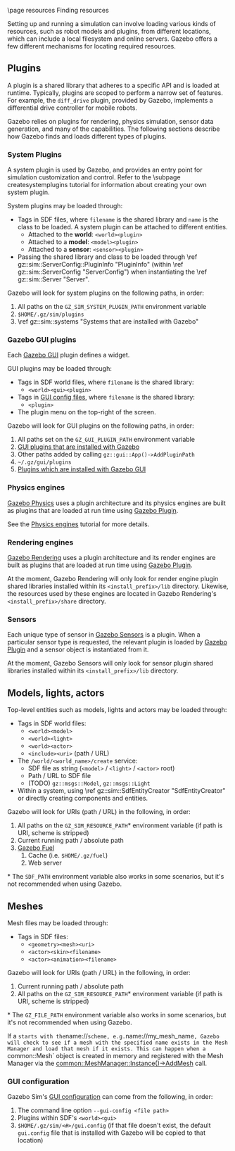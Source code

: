 \page resources Finding resources

Setting up and running a simulation can involve loading various kinds of
resources, such as robot models and plugins, from different locations, which
can include a local filesystem and online servers. Gazebo offers
a few different mechanisms for locating required resources.

## Plugins

A plugin is a shared library that adheres to a specific API and is loaded at
runtime. Typically, plugins are scoped to perform a narrow set of features.
For example, the `diff_drive` plugin, provided by Gazebo, implements
a differential drive controller for mobile robots.

Gazebo relies on plugins for rendering, physics simulation, sensor data
generation, and many of the capabilities. The following sections describe
how Gazebo finds and loads different types of plugins.

### System Plugins

A system plugin is used by Gazebo, and provides an entry point for
simulation customization and control. Refer to the \subpage createsystemplugins
tutorial for information about creating your own system plugin.

System plugins may be loaded through:

* Tags in SDF files, where `filename` is the shared library and
  `name` is the class to be loaded. A system plugin can be attached to
  different entities.
    * Attached to the **world**: `<world><plugin>`
    * Attached to a **model**: `<model><plugin>`
    * Attached to a **sensor**: `<sensor><plugin>`
* Passing the shared library and class to be loaded through
  \ref gz::sim::ServerConfig::PluginInfo "PluginInfo"
  (within \ref gz::sim::ServerConfig "ServerConfig")
  when instantiating the \ref gz::sim::Server "Server".

Gazebo will look for system plugins on the following paths, in order:

1. All paths on the `GZ_SIM_SYSTEM_PLUGIN_PATH` environment variable
2. `$HOME/.gz/sim/plugins`
3. \ref gz::sim::systems "Systems that are installed with Gazebo"

### Gazebo GUI plugins

Each [Gazebo GUI](https://gazebosim.org/libs/rendering) plugin
defines a widget.

GUI plugins may be loaded through:

* Tags in SDF world files, where `filename` is the shared library:
    * `<world><gui><plugin>`
* Tags in [GUI config files](https://gazebosim.org/api/gui/8/config.html),
  where `filename` is the shared library:
    * `<plugin>`
* The plugin menu on the top-right of the screen.

Gazebo will look for GUI plugins on the following paths, in order:

1. All paths set on the `GZ_GUI_PLUGIN_PATH` environment variable
2. [GUI plugins that are installed with Gazebo](https://github.com/gazebosim/gz-sim/tree/main/src/gui/plugins)
3. Other paths added by calling `gz::gui::App()->AddPluginPath`
4. `~/.gz/gui/plugins`
5. [Plugins which are installed with Gazebo GUI](https://gazebosim.org/api/gui/8/namespacegz_1_1gui_1_1plugins.html)

### Physics engines

[Gazebo Physics](https://gazebosim.org/libs/physics)
uses a plugin architecture and its physics engines are
built as plugins that are loaded at run time using
[Gazebo Plugin](https://gazebosim.org/libs/plugin).

See the [Physics engines](physics.html)
tutorial for more details.

### Rendering engines

[Gazebo Rendering](https://gazebosim.org/libs/rendering)
uses a plugin architecture and its render engines are
built as plugins that are loaded at run time using
[Gazebo Plugin](https://gazebosim.org/libs/plugin).

At the moment, Gazebo Rendering will only look for render engine plugin
shared libraries installed within its `<install_prefix>/lib` directory.
Likewise, the resources used by these engines are located in Gazebo
Rendering's `<install_prefix>/share` directory.

### Sensors

Each unique type of sensor in
[Gazebo Sensors](https://gazebosim.org/libs/sensors) is a plugin. When
a particular sensor type is requested, the relevant plugin is loaded by
[Gazebo Plugin](https://gazebosim.org/libs/plugin) and a
sensor object is instantiated from it.

At the moment, Gazebo Sensors will only look for sensor plugin
shared libraries installed within its `<install_prefix>/lib` directory.

## Models, lights, actors

Top-level entities such as models, lights and actors may be loaded through:

* Tags in SDF world files:
    * `<world><model>`
    * `<world><light>`
    * `<world><actor>`
    * `<include><uri>` (path / URL)
* The `/world/<world_name>/create` service:
    * SDF file as string (`<model>` / `<light>` / `<actor>` root)
    * Path / URL to SDF file
    * (TODO) `gz::msgs::Model`, `gz::msgs::Light`
* Within a system, using
  \ref gz::sim::SdfEntityCreator "SdfEntityCreator"
  or directly creating components and entities.

Gazebo will look for URIs (path / URL) in the following, in order:

1. All paths on the `GZ_SIM_RESOURCE_PATH`\* environment variable (if
   path is URI, scheme is stripped)
2. Current running path / absolute path
3. [Gazebo Fuel](https://app.gazebosim.org/fuel/models)
    1. Cache (i.e. `$HOME/.gz/fuel`)
    2. Web server

\* The `SDF_PATH` environment variable also works in some scenarios, but
  it's not recommended when using Gazebo.

## Meshes

Mesh files may be loaded through:

* Tags in SDF files:
    * `<geometry><mesh><uri>`
    * `<actor><skin><filename>`
    * `<actor><animation><filename>`

Gazebo will look for URIs (path / URL) in the following, in order:

1. Current running path / absolute path
2. All paths on the `GZ_SIM_RESOURCE_PATH`\* environment variable (if path
   is URI, scheme is stripped)

\* The `GZ_FILE_PATH` environment variable also works in some scenarios, but
  it's not recommended when using Gazebo.

If a <geometry><mesh><uri>` starts with the `name://` scheme,
e.g. `name://my_mesh_name`, Gazebo will check to see if a mesh with the
specified name exists in the Mesh Manager and load that mesh if it exists.
This can happen when a `common::Mesh` object is created in memory and
registered with the Mesh Manager via the
[common::MeshManager::Instance()->AddMesh](https://gazebosim.org/api/common/5/classgz_1_1common_1_1MeshManager.html#a2eaddabc3a3109bd8757b2a8b2dd2d01)
call.

### GUI configuration

Gazebo Sim's
[GUI configuration](https://gazebosim.org/api/gui/8/config.html)
can come from the following, in order:

1. The command line option `--gui-config <file path>`
2. Plugins within SDF's `<world><gui>`
3. `$HOME/.gz/sim/<#>/gui.config` (if that file doesn't
exist, the default `gui.config` file that is installed with Gazebo
will be copied to that location)
